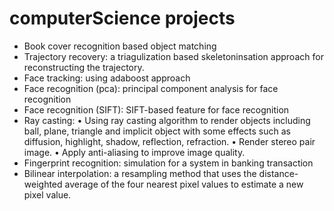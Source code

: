 # computerScience projects
- Book cover recognition based object matching
- Trajectory recovery: a triagulization based skeletoninsation approach for reconstructing the trajectory.
- Face tracking: using adaboost approach
- Face recognition (pca): principal component analysis for face recognition
- Face recognition (SIFT): SIFT-based feature for face recognition
- Ray casting: 
  •	 Using ray casting algorithm to render objects including ball, plane, triangle and implicit object with some effects such as diffusion, highlight, shadow, reflection, refraction.
  •	Render stereo pair image.
  •	Apply anti-aliasing to improve image quality.
- Fingerprint recognition: simulation for a system in banking transaction
- Bilinear interpolation: a resampling method that uses the distance-weighted average of the four
nearest pixel values to estimate a new pixel value.

